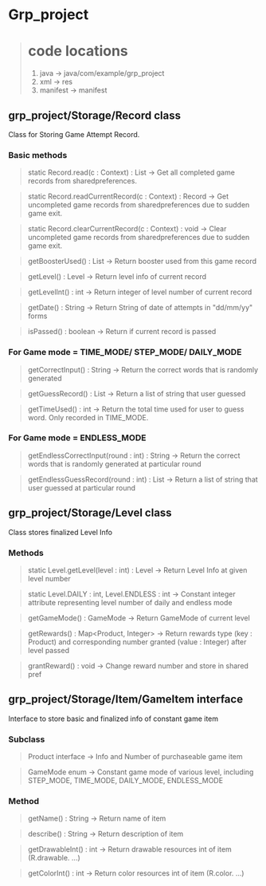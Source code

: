# Grp_project

 > # code locations 
 >  1. java     -> java/com/example/grp_project
 >  2. xml      -> res
 >  3. manifest -> manifest

## grp_project/Storage/Record class
Class for Storing Game Attempt Record.
### Basic methods
> static Record.read(c : Context) : List<Record> 
 -> Get all completed game records from sharedpreferences.
 
> static Record.readCurrentRecord(c : Context) : Record 
 -> Get uncompleted game records from sharedpreferences due to sudden game exit.
 
> static Record.clearCurrentRecord(c : Context) : void 
 -> Clear uncompleted game records from sharedpreferences due to sudden game exit.
 
> getBoosterUsed() : List<Booster> 
 -> Return booster used from this game record
 
> getLevel() : Level 
 -> Return level info of current record
 
> getLevelInt() : int 
 -> Return integer of level number of current record
 
> getDate() : String
 -> Return String of date of attempts in "dd/mm/yy" forms
 
> isPassed() : boolean 
 -> Return if current record is passed
 
### For Game mode = TIME_MODE/ STEP_MODE/ DAILY_MODE
> getCorrectInput() : String 
 -> Return the correct words that is randomly generated
 
> getGuessRecord() : List<String>
 -> Return a list of string that user guessed
 
> getTimeUsed() : int
 -> Return the total time used for user to guess word. Only recorded in TIME_MODE.
 
### For Game mode = ENDLESS_MODE
> getEndlessCorrectInput(round : int) : String
 -> Return the correct words that is randomly generated at particular round

> getEndlessGuessRecord(round : int) : List<String>
 -> Return a list of string that user guessed at particular round

## grp_project/Storage/Level class
Class stores finalized Level Info
### Methods
> static Level.getLevel(level : int) : Level
 -> Return Level Info at given level number
 
> static Level.DAILY : int, Level.ENDLESS : int
 -> Constant integer attribute representing level number of daily and endless mode
 
> getGameMode() : GameMode 
 -> Return GameMode of current level
 
> getRewards() : Map<Product, Integer>
 -> Return rewards type (key : Product) and corresponding number granted (value : Integer) after level passed
 
> grantReward() : void
 -> Change reward number and store in shared pref
 
## grp_project/Storage/Item/GameItem interface
Interface to store basic and finalized info of constant game item
### Subclass
> Product interface -> Info and Number of purchaseable game item

> GameMode enum -> Constant game mode of various level, including STEP_MODE, TIME_MODE, DAILY_MODE, ENDLESS_MODE
 
### Method
> getName() : String -> Return name of item
 
> describe() : String -> Return description of item
 
> getDrawableInt() : int -> Return drawable resources int of item (R.drawable. ...)
 
> getColorInt() : int -> Return color resources int of item (R.color. ...)
